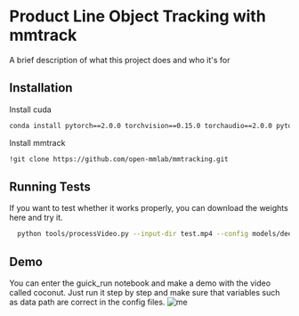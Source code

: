 
# Product Line Object Tracking with mmtrack

A brief description of what this project does and who it's for


## Installation

Install cuda

```bash
conda install pytorch==2.0.0 torchvision==0.15.0 torchaudio==2.0.0 pytorch-cuda=11.8 -c pytorch -c nvidia
```
Install mmtrack
```bash
!git clone https://github.com/open-mmlab/mmtracking.git
```

## Running Tests

If you want to test whether it works properly, you can download the weights here and try it.

```bash
  python tools/processVideo.py --input-dir test.mp4 --config models/deepsort_faster-rcnn_fpn_4e_mot17-private-half.py --detector-checkpoint detector.pth --reid-checkpoint reid.pth --output-video demo.mp4
```

## Demo
You can enter the guick_run notebook and make a demo with the video called coconut. Just run it step by step and make sure that variables such as data path are correct in the config files.
![me](./result.gif)

